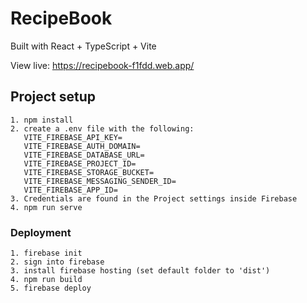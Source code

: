 # RecipeBook
Built with React + TypeScript + Vite

View live: https://recipebook-f1fdd.web.app/

## Project setup
```
1. npm install
2. create a .env file with the following:
   VITE_FIREBASE_API_KEY=
   VITE_FIREBASE_AUTH_DOMAIN=
   VITE_FIREBASE_DATABASE_URL=
   VITE_FIREBASE_PROJECT_ID=
   VITE_FIREBASE_STORAGE_BUCKET=
   VITE_FIREBASE_MESSAGING_SENDER_ID=
   VITE_FIREBASE_APP_ID=
3. Credentials are found in the Project settings inside Firebase
4. npm run serve
```

### Deployment
```
1. firebase init
2. sign into firebase
3. install firebase hosting (set default folder to 'dist')
4. npm run build
5. firebase deploy